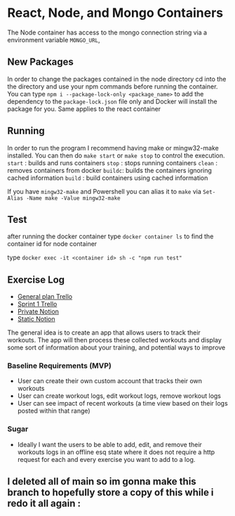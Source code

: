 # React, Node, and Mongo Containers
The Node container has access to the mongo connection string via a environment variable `MONGO_URL`, 


## New Packages
In order to change the packages contained in the node directory cd into the the directory and use your npm commands before running the container.
You can type `npm i --package-lock-only <package_name>` to add the dependency to the `package-lock.json` file only and Docker will install the package for you. Same applies to the react container

## Running
In order to run the program I recommend having make or mingw32-make installed. You can then do `make start` or `make stop` to control the execution. 
`start` : builds and runs containers
`stop`  : stops running containers
`clean` : removes containers from docker
`buildc`: builds the containers ignoring cached information
`build` : build containers using cached information

If you have `mingw32-make` and Powershell you can alias it to `make` via `Set-Alias -Name make -Value mingw32-make`

## Test 
after running the docker container type `docker container ls` to find the container id for node container

type `docker exec -it <container id> sh -c "npm run test"`

## Exercise Log
* [General plan Trello](https://trello.com/b/Ft4qThw4/exlog)
* [Sprint 1 Trello](https://trello.com/b/8lXIDQ55/exlogs1)
* [Private Notion](https://www.notion.so/Exercise-Log-d2a877039f5f4333b6b188be37c59342?pvs=4)
* [Static Notion](https://gem-grass-508.notion.site/Frontend-2d464dc5e70b4b0b9f68ca97c8822cb9?pvs=4)

The general idea is to create an app that allows users to track their workouts. The app will then  process these collected workouts and display some sort of information about your training, and potential ways to improve

### Baseline Requirements (MVP)
* User can create their own custom account that tracks their own workouts
* User can create workout logs, edit workout logs, remove workout logs
* User can see impact of recent workouts (a time view based on their logs posted within that range)

### Sugar
* Ideally I want the users to be able to add, edit, and remove their workouts logs in an offline esq state where it does not require a http request for each and every exercise you want to add to a log. 



## I deleted all of main so im gonna make this branch to hopefully store a copy of this while i redo it all again :
